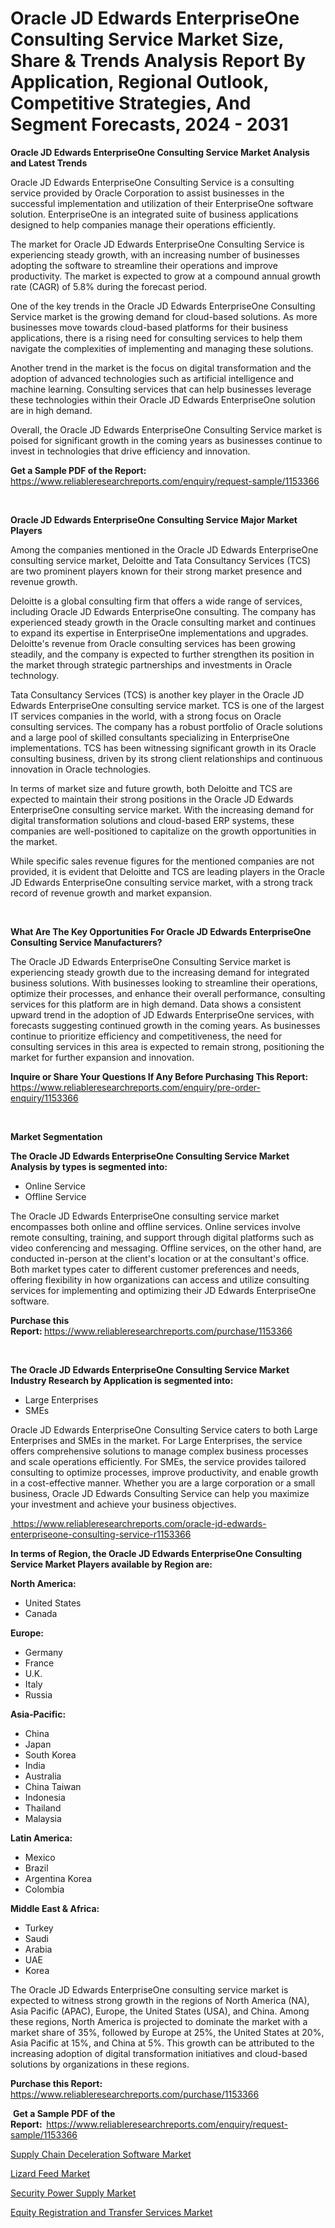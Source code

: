 <p><h1>Oracle JD Edwards EnterpriseOne Consulting Service Market Size, Share & Trends Analysis Report By Application, Regional Outlook, Competitive Strategies, And Segment Forecasts, 2024 - 2031</h1></p><p><strong>Oracle JD Edwards EnterpriseOne Consulting Service Market Analysis and Latest Trends</strong></p>
<p><p>Oracle JD Edwards EnterpriseOne Consulting Service is a consulting service provided by Oracle Corporation to assist businesses in the successful implementation and utilization of their EnterpriseOne software solution. EnterpriseOne is an integrated suite of business applications designed to help companies manage their operations efficiently.</p><p>The market for Oracle JD Edwards EnterpriseOne Consulting Service is experiencing steady growth, with an increasing number of businesses adopting the software to streamline their operations and improve productivity. The market is expected to grow at a compound annual growth rate (CAGR) of 5.8% during the forecast period.</p><p>One of the key trends in the Oracle JD Edwards EnterpriseOne Consulting Service market is the growing demand for cloud-based solutions. As more businesses move towards cloud-based platforms for their business applications, there is a rising need for consulting services to help them navigate the complexities of implementing and managing these solutions.</p><p>Another trend in the market is the focus on digital transformation and the adoption of advanced technologies such as artificial intelligence and machine learning. Consulting services that can help businesses leverage these technologies within their Oracle JD Edwards EnterpriseOne solution are in high demand.</p><p>Overall, the Oracle JD Edwards EnterpriseOne Consulting Service market is poised for significant growth in the coming years as businesses continue to invest in technologies that drive efficiency and innovation.</p></p>
<p><strong>Get a Sample PDF of the Report:&nbsp;</strong> <a href="https://www.reliableresearchreports.com/enquiry/request-sample/1153366">https://www.reliableresearchreports.com/enquiry/request-sample/1153366</a></p>
<p>&nbsp;</p>
<p><strong>Oracle JD Edwards EnterpriseOne Consulting Service Major Market Players</strong></p>
<p><p>Among the companies mentioned in the Oracle JD Edwards EnterpriseOne consulting service market, Deloitte and Tata Consultancy Services (TCS) are two prominent players known for their strong market presence and revenue growth.</p><p>Deloitte is a global consulting firm that offers a wide range of services, including Oracle JD Edwards EnterpriseOne consulting. The company has experienced steady growth in the Oracle consulting market and continues to expand its expertise in EnterpriseOne implementations and upgrades. Deloitte's revenue from Oracle consulting services has been growing steadily, and the company is expected to further strengthen its position in the market through strategic partnerships and investments in Oracle technology.</p><p>Tata Consultancy Services (TCS) is another key player in the Oracle JD Edwards EnterpriseOne consulting service market. TCS is one of the largest IT services companies in the world, with a strong focus on Oracle consulting services. The company has a robust portfolio of Oracle solutions and a large pool of skilled consultants specializing in EnterpriseOne implementations. TCS has been witnessing significant growth in its Oracle consulting business, driven by its strong client relationships and continuous innovation in Oracle technologies.</p><p>In terms of market size and future growth, both Deloitte and TCS are expected to maintain their strong positions in the Oracle JD Edwards EnterpriseOne consulting service market. With the increasing demand for digital transformation solutions and cloud-based ERP systems, these companies are well-positioned to capitalize on the growth opportunities in the market.</p><p>While specific sales revenue figures for the mentioned companies are not provided, it is evident that Deloitte and TCS are leading players in the Oracle JD Edwards EnterpriseOne consulting service market, with a strong track record of revenue growth and market expansion.</p></p>
<p>&nbsp;</p>
<p><strong>What Are The Key Opportunities For Oracle JD Edwards EnterpriseOne Consulting Service Manufacturers?</strong></p>
<p><p>The Oracle JD Edwards EnterpriseOne Consulting Service market is experiencing steady growth due to the increasing demand for integrated business solutions. With businesses looking to streamline their operations, optimize their processes, and enhance their overall performance, consulting services for this platform are in high demand. Data shows a consistent upward trend in the adoption of JD Edwards EnterpriseOne services, with forecasts suggesting continued growth in the coming years. As businesses continue to prioritize efficiency and competitiveness, the need for consulting services in this area is expected to remain strong, positioning the market for further expansion and innovation.</p></p>
<p><strong>Inquire or Share Your Questions If Any Before Purchasing This Report:</strong> <a href="https://www.reliableresearchreports.com/enquiry/pre-order-enquiry/1153366">https://www.reliableresearchreports.com/enquiry/pre-order-enquiry/1153366</a></p>
<p>&nbsp;</p>
<p><strong>Market Segmentation</strong></p>
<p><strong>The Oracle JD Edwards EnterpriseOne Consulting Service Market Analysis by types is segmented into:</strong></p>
<p><ul><li>Online Service</li><li>Offline Service</li></ul></p>
<p><p>The Oracle JD Edwards EnterpriseOne consulting service market encompasses both online and offline services. Online services involve remote consulting, training, and support through digital platforms such as video conferencing and messaging. Offline services, on the other hand, are conducted in-person at the client's location or at the consultant's office. Both market types cater to different customer preferences and needs, offering flexibility in how organizations can access and utilize consulting services for implementing and optimizing their JD Edwards EnterpriseOne software.</p></p>
<p><strong>Purchase this Report:&nbsp;</strong><a href="https://www.reliableresearchreports.com/purchase/1153366">https://www.reliableresearchreports.com/purchase/1153366</a></p>
<p>&nbsp;</p>
<p><strong>The Oracle JD Edwards EnterpriseOne Consulting Service Market Industry Research by Application is segmented into:</strong></p>
<p><ul><li>Large Enterprises</li><li>SMEs</li></ul></p>
<p><p>Oracle JD Edwards EnterpriseOne Consulting Service caters to both Large Enterprises and SMEs in the market. For Large Enterprises, the service offers comprehensive solutions to manage complex business processes and scale operations efficiently. For SMEs, the service provides tailored consulting to optimize processes, improve productivity, and enable growth in a cost-effective manner. Whether you are a large corporation or a small business, Oracle JD Edwards Consulting Service can help you maximize your investment and achieve your business objectives.</p></p>
<p><a href="https://www.reliableresearchreports.com/oracle-jd-edwards-enterpriseone-consulting-service-r1153366">&nbsp;https://www.reliableresearchreports.com/oracle-jd-edwards-enterpriseone-consulting-service-r1153366</a></p>
<p><strong>In terms of Region, the Oracle JD Edwards EnterpriseOne Consulting Service Market Players available by Region are:</strong></p>
<p>
    <p> <strong> North America: </strong>
        <ul>
            <li>United States</li>
            <li>Canada</li>
        </ul>
        </p> 
    <p> <strong> Europe: </strong>
        <ul>
            <li>Germany</li>
            <li>France</li>
            <li>U.K.</li>
            <li>Italy</li>
            <li>Russia</li>
        </ul>
        </p> 
    <p> <strong> Asia-Pacific: </strong>
        <ul>
            <li>China</li>
            <li>Japan</li>
            <li>South Korea</li>
            <li>India</li>
            <li>Australia</li>
            <li>China Taiwan</li>
            <li>Indonesia</li>
            <li>Thailand</li>
            <li>Malaysia</li>
        </ul>
        </p> 
    <p> <strong> Latin America: </strong>
        <ul>
            <li>Mexico</li>
            <li>Brazil</li>
            <li>Argentina Korea</li>
            <li>Colombia</li>
        </ul>
        </p> 
    <p> <strong> Middle East & Africa: </strong>
        <ul>
            <li>Turkey</li>
            <li>Saudi</li>
            <li>Arabia</li>
            <li>UAE</li>
            <li>Korea</li>
        </ul>
    </p>
    </p>
<p><p>The Oracle JD Edwards EnterpriseOne consulting service market is expected to witness strong growth in the regions of North America (NA), Asia Pacific (APAC), Europe, the United States (USA), and China. Among these regions, North America is projected to dominate the market with a market share of 35%, followed by Europe at 25%, the United States at 20%, Asia Pacific at 15%, and China at 5%. This growth can be attributed to the increasing adoption of digital transformation initiatives and cloud-based solutions by organizations in these regions.</p></p>
<p><strong>Purchase this Report: </strong><a href="https://www.reliableresearchreports.com/purchase/1153366">https://www.reliableresearchreports.com/purchase/1153366</a></p>
<p>&nbsp;<strong>Get a Sample PDF of the Report:&nbsp;&nbsp;</strong><a href="https://www.reliableresearchreports.com/enquiry/request-sample/1153366">https://www.reliableresearchreports.com/enquiry/request-sample/1153366</a></p>
<p><strong></strong></p>
<p><p><a href="https://github.com/ashman753/Market-Research-Report-List-1/blob/main/supply-chain-deceleration-software-market.md">Supply Chain Deceleration Software Market</a></p><p><a href="https://www.linkedin.com/pulse/lizard-feed-market-trends-analysis-forecasted-period-2024-2031-qp9ae?trackingId=pkGH87WPpiRUBWm9xw3Wuw%3D%3D">Lizard Feed Market</a></p><p><a href="https://www.linkedin.com/pulse/security-power-supply-market-size-trends-complete-industry-jmmpc?trackingId=MBvvzlYjlIl7ezNmCUf15w%3D%3D">Security Power Supply Market</a></p><p><a href="https://github.com/LibbySpencer2018/Market-Research-Report-List-1/blob/main/equity-registration-and-transfer-services-market.md">Equity Registration and Transfer Services Market</a></p></p>